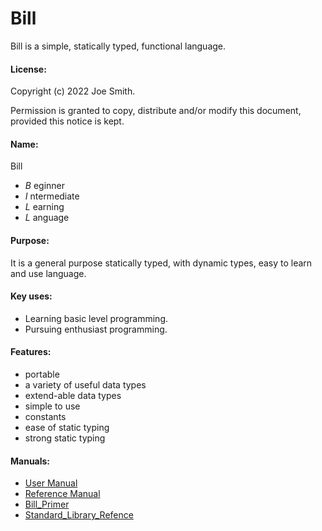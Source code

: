 # Bill
Bill is a simple, statically typed, functional language.
#### License:
Copyright (c)  2022  Joe Smith.

Permission is granted to copy, distribute and/or modify this document, 
provided this notice is kept.

#### Name:
Bill

- *B* eginner
- *I* ntermediate
- *L* earning
- *L* anguage

#### Purpose:
It is a general purpose statically typed, with dynamic types, easy to learn and use language.

#### Key uses:
- Learning basic level programming.
- Pursuing enthusiast programming.

#### Features:
- portable
- a variety of useful data types
- extend-able data types
- simple to use
- constants
- ease of static typing
- strong static typing

#### Manuals:
- [User Manual](https://jsmith1024.github.io/bill//userman/html/index.html)
- [Reference Manual](https://jsmith1024.github.io/bill//refman/html/index.html)
- [Bill_Primer](https://jsmith1024.github.io/bill/langman/html/index.html)
- [Standard_Library_Refence](https://jsmith1024.github.io/bill//stlman/html/index.html)
